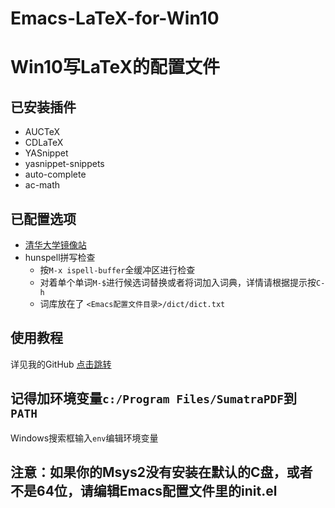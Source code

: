 # Emacs-LaTeX-for-Win10

# Win10写LaTeX的配置文件

## 已安装插件
- AUCTeX
- CDLaTeX
- YASnippet
- yasnippet-snippets
- auto-complete
- ac-math

## 已配置选项
- [清华大学镜像站](https://mirror.tuna.tsinghua.edu.cn/help/elpa/)
- hunspell拼写检查
  - 按`M-x ispell-buffer`全缓冲区进行检查
  - 对着单个单词`M-$`进行候选词替换或者将词加入词典，详情请根据提示按`C-h`
  - 词库放在了 `<Emacs配置文件目录>/dict/dict.txt`

## 使用教程
详见我的GitHub [点击跳转](https://github.com/XipingHu/Emacs-Win10-Install-Guide)

## 记得加环境变量`c:/Program Files/SumatraPDF`到 `PATH`
Windows搜索框输入`env`编辑环境变量

## 注意：如果你的Msys2没有安装在默认的C盘，或者不是64位，请编辑Emacs配置文件里的init.el
